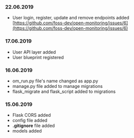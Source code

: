 ### 22.06.2019

- User login, register, update and remove endpoints added [https://github.com/foss-dev/open-monitoring/issues/6](https://github.com/foss-dev/open-monitoring/issues/6)

### 17.06.2019

- User API layer added
- User blueprint registered

### 16.06.2019

- om_run.py file's name changed as app.py
- manage.py file added to manage migrations
- flask_migrate and flask_script added to migrations

### 15.06.2019

- Flask CORS added
- config file added
- **.gitignore** file added
- models added
